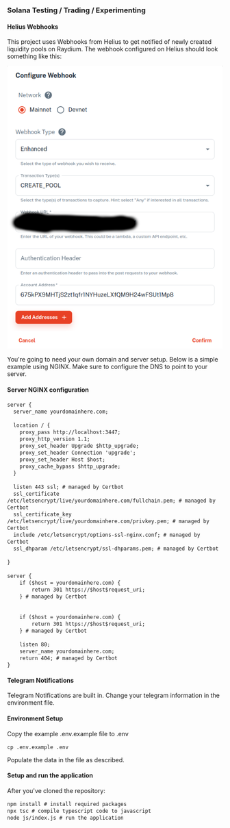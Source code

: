 ### Solana Testing / Trading / Experimenting

#### Helius Webhooks

This project uses Webhooks from Helius to get notified of newly created liquidity pools on Raydium.
The webhook configured on Helius should look something like this:

![Alt text](./docs/helius-webhook.png "Helius Webhook Configuration")

You're going to need your own domain and server setup. Below is a simple example using NGINX.
Make sure to configure the DNS to point to your server.

#### Server NGINX configuration

```nginx
server {
  server_name yourdomainhere.com;

  location / {
    proxy_pass http://localhost:3447;
    proxy_http_version 1.1;
    proxy_set_header Upgrade $http_upgrade;
    proxy_set_header Connection 'upgrade';
    proxy_set_header Host $host;
    proxy_cache_bypass $http_upgrade;
  }

  listen 443 ssl; # managed by Certbot
  ssl_certificate /etc/letsencrypt/live/yourdomainhere.com/fullchain.pem; # managed by Certbot
  ssl_certificate_key /etc/letsencrypt/live/yourdomainhere.com/privkey.pem; # managed by Certbot
  include /etc/letsencrypt/options-ssl-nginx.conf; # managed by Certbot
  ssl_dhparam /etc/letsencrypt/ssl-dhparams.pem; # managed by Certbot

}

server {
    if ($host = yourdomainhere.com) {
        return 301 https://$host$request_uri;
    } # managed by Certbot


    if ($host = yourdomainhere.com) {
        return 301 https://$host$request_uri;
    } # managed by Certbot

    listen 80;
    server_name yourdomainhere.com;
    return 404; # managed by Certbot
}
```

#### Telegram Notifications

Telegram Notifications are built in. Change your telegram information in the environment file.

#### Environment Setup

Copy the example .env.example file to .env

```
cp .env.example .env
```

Populate the data in the file as described.

#### Setup and run the application

After you've cloned the repository:

```
npm install # install required packages
npx tsc # compile typescript code to javascript
node js/index.js # run the application
```
